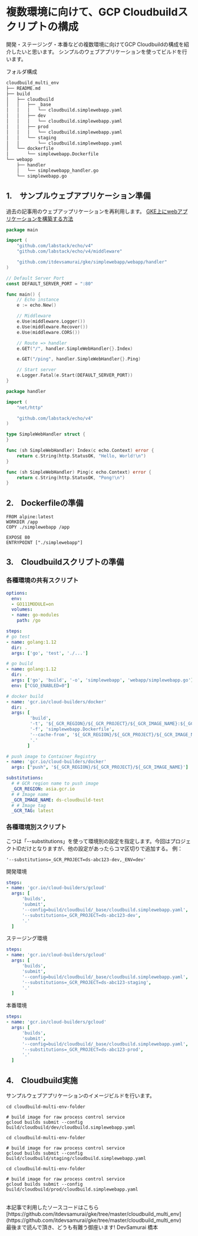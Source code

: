 # 複数環境に向けて、GCP Cloudbuildスクリプトの構成

開発・ステージング・本番などの複数環境に向けてGCP Cloudbuildの構成を紹介したいと思います。
シンプルのウェブアプリケーションを使ってビルドを行います。

フォルダ構成

```sh
cloudbuild_multi_env
├── README.md
├── build
│   ├── cloudbuild
│   │   ├── _base
│   │   │   └── cloudbuild.simplewebapp.yaml
│   │   ├── dev
│   │   │   └── cloudbuild.simplewebapp.yaml
│   │   ├── prod
│   │   │   └── cloudbuild.simplewebapp.yaml
│   │   └── staging
│   │       └── cloudbuild.simplewebapp.yaml
│   └── dockerfile
│       └── simplewebapp.Dockerfile
└── webapp
    ├── handler
    │   └── simplewebapp_handler.go
    └── simplewebapp.go
```

## 1.　サンプルウェブアプリケーション準備

過去の記事用のウェブアップリケーションを再利用します。
[GKE上にwebアプリケーションを構築する方法](https://qiita.com/devs_hd/items/8edf3452d9912c19c7d8)


```go:simplewebapp.go
package main

import (
	"github.com/labstack/echo/v4"
	"github.com/labstack/echo/v4/middleware"

	"github.com/itdevsamurai/gke/simplewebapp/webapp/handler"
)

// Default Server Port
const DEFAULT_SERVER_PORT = ":80"

func main() {
	// Echo instance
	e := echo.New()

	// Middleware
	e.Use(middleware.Logger())
	e.Use(middleware.Recover())
	e.Use(middleware.CORS())

	// Route => handler
	e.GET("/", handler.SimpleWebHandler{}.Index)

	e.GET("/ping", handler.SimpleWebHandler{}.Ping)

	// Start server
	e.Logger.Fatal(e.Start(DEFAULT_SERVER_PORT))
}
```

```go:simplewebapp_handler.go
package handler

import (
	"net/http"

	"github.com/labstack/echo/v4"
)

type SimpleWebHandler struct {
}

func (sh SimpleWebHandler) Index(c echo.Context) error {
	return c.String(http.StatusOK, "Hello, World!\n")
}

func (sh SimpleWebHandler) Ping(c echo.Context) error {
	return c.String(http.StatusOK, "Pong!\n")
}
```

## 2.　Dockerfileの準備

```sh:simplewebapp.Dockerfile
FROM alpine:latest
WORKDIR /app
COPY ./simplewebapp /app

EXPOSE 80
ENTRYPOINT ["./simplewebapp"]
```

## 3.　Cloudbuildスクリプトの準備

### 各種環境の共有スクリプト

```sh:_base/cloudbuild.simplewebapp.yaml
options:
  env:
  - GO111MODULE=on
  volumes:
  - name: go-modules
    path: /go

steps:
# go test
- name: golang:1.12
  dir: .
  args: ['go', 'test', './...']

# go build
- name: golang:1.12
  dir: .
  args: ['go', 'build', '-o', 'simplewebapp', 'webapp/simplewebapp.go']
  env: ["CGO_ENABLED=0"]

# docker build
- name: 'gcr.io/cloud-builders/docker'
  dir: .
  args: [
         'build',
         '-t', '${_GCR_REGION}/${_GCR_PROJECT}/${_GCR_IMAGE_NAME}:${_GCR_TAG}',
         '-f', 'simplewebapp.Dockerfile',
         '--cache-from', '${_GCR_REGION}/${_GCR_PROJECT}/${_GCR_IMAGE_NAME}:${_GCR_TAG}',
         '.'
        ]

# push image to Container Registry
- name: 'gcr.io/cloud-builders/docker'
  args: ["push", '${_GCR_REGION}/${_GCR_PROJECT}/${_GCR_IMAGE_NAME}']

substitutions:
  # # GCR region name to push image
  _GCR_REGION: asia.gcr.io
  # # Image name
  _GCR_IMAGE_NAME: ds-cloudbuild-test
  # # Image tag
  _GCR_TAG: latest

```

### 各種環境別スクリプト

こつは「--substitutions」を使って環境別の設定を指定します。今回はプロジェクトIDだけとなりますが、他の設定があったらコマ区切りで追加する。
例：

```sh:
'--substitutions=_GCR_PROJECT=ds-abc123-dev,_ENV=dev'
```

開発環境

```sh:dev/cloudbuild.simplewebapp.yaml
steps:
- name: 'gcr.io/cloud-builders/gcloud'
  args: [
      'builds', 
      'submit',
      '--config=build/cloudbuild/_base/cloudbuild.simplewebapp.yaml',
      '--substitutions=_GCR_PROJECT=ds-abc123-dev',
      '.'
  ]
```

ステージング環境

```sh:staging/cloudbuild.simplewebapp.yaml
steps:
- name: 'gcr.io/cloud-builders/gcloud'
  args: [
      'builds', 
      'submit',
      '--config=build/cloudbuild/_base/cloudbuild.simplewebapp.yaml',
      '--substitutions=_GCR_PROJECT=ds-abc123-staging',
      '.'
  ]
```

本番環境

```sh:prod/cloudbuild.simplewebapp.yaml
steps:
- name: 'gcr.io/cloud-builders/gcloud'
  args: [
      'builds', 
      'submit',
      '--config=build/cloudbuild/_base/cloudbuild.simplewebapp.yaml',
      '--substitutions=_GCR_PROJECT=ds-abc123-prod',
      '.'
  ]
```

## 4.　Cloudbuild実施
サンプルウェブアプリケーションのイメージビルドを行います。

```sh:開発環境
cd cloudbuild-multi-env-folder

# build image for raw process control service
gcloud builds submit --config build/cloudbuild/dev/cloudbuild.simplewebapp.yaml
```

```sh:ステージング環境
cd cloudbuild-multi-env-folder

# build image for raw process control service
gcloud builds submit --config build/cloudbuild/staging/cloudbuild.simplewebapp.yaml
```

```sh:本番環境
cd cloudbuild-multi-env-folder

# build image for raw process control service
gcloud builds submit --config build/cloudbuild/prod/cloudbuild.simplewebapp.yaml
```

<br>  
本記事で利用したソースコードはこちら
[https://github.com/itdevsamurai/gke/tree/master/cloudbuild_multi_env](https://github.com/itdevsamurai/gke/tree/master/cloudbuild_multi_env)

 
<br> 
最後まで読んで頂き、どうも有難う御座います!
DevSamurai 橋本